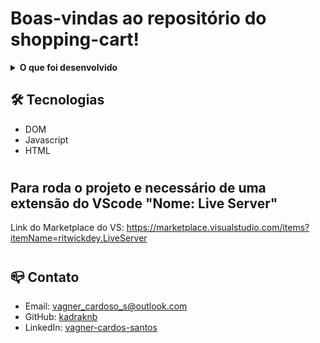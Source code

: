 # Boas-vindas ao repositório do shopping-cart!

<details>
  <summary><strong>O que foi desenvolvido</strong></summary>

Desenvolvido um carrinho de compras totalmente dinâmico!
  
  
<br />
</details>

## 🛠 Tecnologias

- DOM
- Javascript
- HTML
#
## Para roda o projeto e necessário de uma extensão do VScode "Nome: Live Server"
Link do Marketplace do VS: https://marketplace.visualstudio.com/items?itemName=ritwickdey.LiveServer
#
## 📪 Contato

- Email: [vagner_cardoso_s@outlook.com](vagner_cardoso_s@outlook.com)
- GitHub: [kadraknb](https://github.com/kadraknb)
- LinkedIn: [vagner-cardos-santos](https://www.linkedin.com/in/vagner-cardos-santos/)
